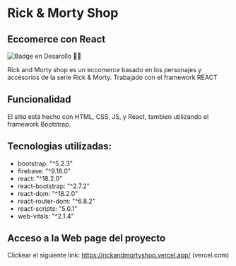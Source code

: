 # Rick & Morty Shop
## Eccomerce con React

![Badge en Desarollo](https://img.shields.io/badge/STATUS-EN%20DESAROLLO-green) 👷‍♂

Rick and Morty shop es un eccomerce basado en los personajes y accesorios de la serie Rick & Morty. Trabajado con el framework REACT


## Funcionalidad

El sitio está hecho con HTML, CSS, JS, y React, tambien utilizando el framework Bootstrap.




## Tecnologias utilizadas:

- bootstrap: "^5.2.3"
- firebase: "^9.18.0"
- react: "^18.2.0"
- react-bootstrap: "^2.7.2"
- react-dom: "^18.2.0"
- react-router-dom: "^6.8.2"
- react-scripts: "5.0.1"
- web-vitals: "^2.1.4"

## Acceso a la Web page del proyecto

Clickear el siguiente link: https://rickandmortyshop.vercel.app/ (vercel.com)
